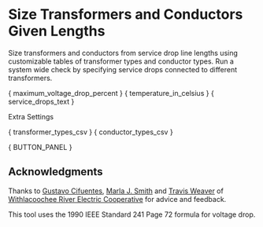 # Size Transformers and Conductors Given Lengths

Size transformers and conductors from service drop line lengths using customizable tables of transformer types and conductor types. Run a system wide check by specifying service drops connected to different transformers.

{ maximum_voltage_drop_percent }
{ temperature_in_celsius }
{ service_drops_text }

<a id="extra-button" class="link">Extra Settings</a>

<div id="extra-div" class="_template">
{ transformer_types_csv }
{ conductor_types_csv }
</div>

<script>
const extraButton = document.getElementById('extra-button');
const extraDiv = document.getElementById('extra-div');
extraButton.addEventListener('click', function() {
  extraButton.classList.add('hidden');
  extraDiv.style.display = 'flex';
});
</script>

{ BUTTON_PANEL }

## Acknowledgments

Thanks to [Gustavo Cifuentes](https://www.linkedin.com/in/gcifuentes), [Marla J. Smith](https://www.linkedin.com/in/marla-smith-) and [Travis Weaver](https://www.linkedin.com/in/travisweaver) of [Withlacoochee River Electric Cooperative](https://wrec.net) for advice and feedback.

This tool uses the 1990 IEEE Standard 241 Page 72 formula for voltage drop.
